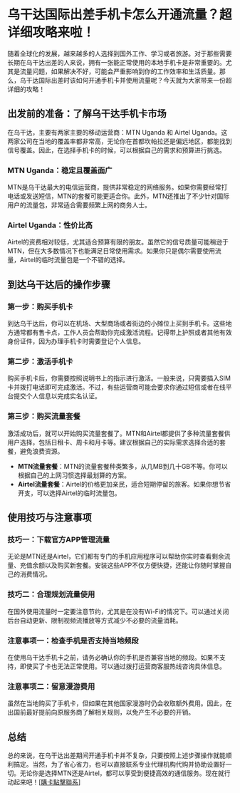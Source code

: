 # 乌干达国际出差手机卡怎么开通流量？超详细攻略来啦！

随着全球化的发展，越来越多的人选择到国外工作、学习或者旅游。对于那些需要长期在乌干达出差的人来说，拥有一张能正常使用的本地手机卡是非常重要的。尤其是流量问题，如果解决不好，可能会严重影响到你的工作效率和生活质量。那么，乌干达国际出差时该如何开通手机卡并使用流量呢？今天就为大家带来一份超详细的攻略！

## 出发前的准备：了解乌干达手机卡市场

在乌干达，主要有两家主要的移动运营商：MTN Uganda 和 Airtel Uganda。这两家公司在当地的覆盖率都非常高，无论你在首都坎帕拉还是偏远地区，都能找到信号覆盖。因此，在选择手机卡的时候，可以根据自己的需求和预算进行挑选。

### MTN Uganda：稳定且覆盖面广
MTN是乌干达最大的电信运营商，提供非常稳定的网络服务。如果你需要经常打电话或发送短信，MTN的套餐可能更适合你。此外，MTN还推出了不少针对国际用户的流量包，非常适合需要频繁上网的商务人士。

### Airtel Uganda：性价比高
Airtel的资费相对较低，尤其适合预算有限的朋友。虽然它的信号质量可能稍逊于MTN，但在大多数情况下也能满足日常使用需求。如果你只是偶尔需要使用流量，Airtel的临时流量包是一个不错的选择。

## 到达乌干达后的操作步骤

### 第一步：购买手机卡
到达乌干达后，你可以在机场、大型商场或者街边的小摊位上买到手机卡。这些地方通常都有售卡点，工作人员会帮助你完成激活流程。记得带上护照或者其他有效身份证件，因为办理手机卡时需要登记个人信息。

### 第二步：激活手机卡
购买手机卡后，你需要按照说明书上的指示进行激活。一般来说，只需要插入SIM卡并拨打电话即可完成激活。不过，有些运营商可能会要求你通过短信或者在线平台提交个人信息以完成实名认证。

### 第三步：购买流量套餐
激活成功后，就可以开始购买流量套餐了。MTN和Airtel都提供了多种流量套餐供用户选择，包括日租卡、周卡和月卡等。建议根据自己的实际需求选择合适的套餐，避免浪费资源。

- **MTN流量套餐**：MTN的流量套餐种类繁多，从几MB到几十GB不等。你可以根据自己的上网习惯选择最划算的方案。
- **Airtel流量套餐**：Airtel的价格更加亲民，适合短期停留的旅客。如果你想节省开支，可以选择Airtel的临时流量包。

## 使用技巧与注意事项

### 技巧一：下载官方APP管理流量
无论是MTN还是Airtel，它们都有专门的手机应用程序可以帮助你实时查看剩余流量、充值余额以及购买新套餐。安装这些APP不仅方便快捷，还能让你随时掌握自己的消费情况。

### 技巧二：合理规划流量使用
在国外使用流量时一定要注意节约，尤其是在没有Wi-Fi的情况下。可以通过关闭后台自动更新、限制视频流播放等方式减少不必要的流量消耗。

### 注意事项一：检查手机是否支持当地频段
在使用乌干达手机卡之前，请务必确认你的手机是否兼容当地的频段。如果不支持，即使买了卡也无法正常使用。可以通过拨打运营商客服热线咨询具体信息。

### 注意事项二：留意漫游费用
虽然在当地购买了手机卡，但如果在其他国家漫游时仍会收取额外费用。因此，在出国前最好提前向原服务商了解相关规则，以免产生不必要的开销。

## 总结

总的来说，在乌干达出差期间开通手机卡并不复杂，只要按照上述步骤操作就能顺利搞定。当然，为了省心省力，也可以直接联系专业代理机构代购并协助设置好一切。无论你是选择MTN还是Airtel，都可以享受到便捷高效的通信服务。现在就行动起来吧！[[購卡點擊聯系](https://t.me/s/esim1088)]